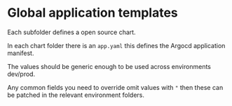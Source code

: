 # Global application templates

Each subfolder defines a open source chart.

In each chart folder there is an `app.yaml` this defines the Argocd application manifest.

The values should be generic enough to be used across environments dev/prod.

Any common fields you need to override omit values with `"` then these can be patched in the relevant environment folders.